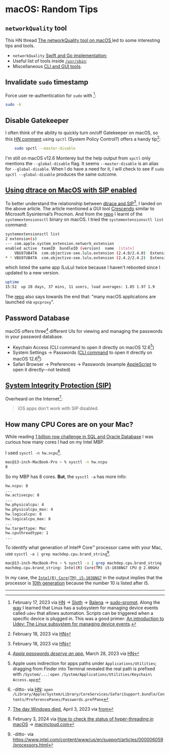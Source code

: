 # macOS: Random Tips
## `networkQuality` tool
This HN thread [The networkQuality tool on macOS ](https://news.ycombinator.com/item?id=35936999) led to some interesting tips and tools.
* `networkQuality` [Swift and Go implementation](https://news.ycombinator.com/item?id=35937295);
* Useful list of tools inside [`/usr/sbin`](https://news.ycombinator.com/item?id=35937359);
* Miscellaneous [CLI and GUI tools](https://news.ycombinator.com/item?id=35937763). 


## Invalidate `sudo` timestamp
Force user re-authentication for `sudo` with [^1]:
```bash
sudo -k
```
## Disable Gatekeeper
I often think of the ability to quickly turn on/off Gatekeeper on macOS, so this [HN comment](https://news.ycombinator.com/item?id=34845211) using `spctl` (System Policy Control?) offers a handy tip[^2]:
```bash
	sudo spctl --master-disable
```
I'm still on macOS v12.6 Monterey but the help output from `spctl` only mentions the `--global-disable` flag. 
It seems `--master-disable` is an alias for `--global-disable`. 
When I do have a need for it, I will check to see if `sudo spctl --global-disable` produces the same outcome.

## [Using dtrace on MacOS with SIP enabled](https://poweruser.blog/using-dtrace-with-sip-enabled-3826a352e64b)
To better understand the relationship between [dtrace and SIP](https://www.google.com/search?client=safari&rls=en&q=dtrace+macos&ie=UTF-8&oe=UTF-8)[^2], I landed on the above article.
The article mentioned a GUI tool [Crescendo](https://github.com/SuprHackerSteve/Crescendo) similar to Microsoft Sysinternal’s Procmon. And from the [repo](https://github.com/SuprHackerSteve/Crescendo/tree/836ca3402b24564a3ecc6096883e480de7ad62e8#testing-and-development) I learnt of the `systemextensionsctl` binary on macOS. I tried the `systemextensionsctl list` command:
```bash
systemextensionsctl list
2 extension(s)
--- com.apple.system_extension.network_extension
enabled active  teamID  bundleID (version)  name  [state]
    VBG97UB4TA  com.objective-see.lulu.extension (2.4.0/2.4.0)  Extension [terminated waiting to uninstall on reboot]
* * VBG97UB4TA  com.objective-see.lulu.extension (2.4.2/2.4.2)  Extension [activated enabled]
```
which listed the same app (LuLu) twice because I haven't rebooted since I updated to a new version.
```bash
uptime
15:52  up 28 days, 37 mins, 11 users, load averages: 1.85 1.97 1.9
```
The [repo](https://github.com/SuprHackerSteve/Crescendo/tree/836ca3402b24564a3ecc6096883e480de7ad62e8#troubleshooting) also says towards the end that: "many macOS applications are launched via `xpcproxy`".

## Password Database
macOS offers three[^3] different UIs for viewing and managing the passwords in your password database.
* Keychain Access (CLI command to open it directly on macOS 12.6[^4])
* System Settings -> Passwords ([CLI command](https://news.ycombinator.com/item?id=35331649) to open it directly on macOS 12.6[^5])
* Safari Browser -> Preferences -> Passwords (example [AppleScript](https://news.ycombinator.com/item?id=35332262) to open it directly--not tested)

## [System Integrity Protection (SIP)](https://developer.apple.com/documentation/security/disabling_and_enabling_system_integrity_protection)
Overheard on the Internet[^6]:
> iOS apps don't work with SIP disabled.

## How many CPU Cores are on your Mac?
While reading [1 billion row challenge in SQL and Oracle Database](https://geraldonit.com/2024/01/31/1-billion-row-challenge-in-sql-and-oracle-database/) I was curious how many cores I had on my Intel MBP. 

I used `sysctl -n hw.ncpu`[^7].
```bash
mac@13-inch-MacBook-Pro ~ % sysctl -n hw.ncpu
8
```
So my MBP has 8 cores. **But**, the `sysctl -a` has more info:
```bash
hw.ncpu: 8
...
hw.activecpu: 8
...
hw.physicalcpu: 4
hw.physicalcpu_max: 4
hw.logicalcpu: 8
hw.logicalcpu_max: 8
...
hw.targettype: Mac
hw.cputhreadtype: 1
...
```

To identify what generation of Intel® Core™ processor came with your Mac, use `sysctl -a | grep machdep.cpu.brand_string`[^8].
```bash
mac@13-inch-MacBook-Pro ~ % sysctl -a | grep machdep.cpu.brand_string
machdep.cpu.brand_string: Intel(R) Core(TM) i5-1038NG7 CPU @ 2.00GHz
```
In my case, the [`Intel(R) Core(TM) i5-1038NG7`](https://www.intel.com/content/www/us/en/products/sku/196594/intel-core-i51038ng7-processor-6m-cache-up-to-3-80-ghz/specifications.html) in the output implies that the processor is [10th generation](https://www.intel.com/content/www/us/en/support/articles/000032203/processors/intel-core-processors.html) because the number 10 is listed after i5.

---
[^1]: February 17, 2023 via [HN](https://news.ycombinator.com/item?id=34828012) -> [Sloth](https://github.com/sveinbjornt/Sloth/issues/22) -> [Balena](https://github.com/jorangreef/sudo-prompt/issues/53) -> [sudo-prompt](https://github.com/jorangreef/sudo-prompt/blob/c3cc31a51bc50fe21fadcbf76a88609c0c77026f/README.md#invalidating-the-timestamp). Along the [way](https://github.com/balena-io/etcher/issues/2644#issuecomment-619969067) I learned that Linux has a subsystem for managing device events called `udev` that allows automation. Scripts can be triggered when a specific device is plugged in. This was a good primer: [An introduction to Udev: The Linux subsystem for managing device events](https://opensource.com/article/18/11/udev).

[^2]: February 18, 2023 via [HN](https://news.ycombinator.com/item?id=34841742) 

[^3]: [*Apple passwords deserve an app*](https://news.ycombinator.com/item?id=35329950), March 28, 2023 via [HN](https://news.ycombinator.com/item?id=35330427)

[^4]: Apple uses indirection for apps paths under `Applications/Utilities`; dragging from Finder into Terminal revealed the real path is prefixed with `/System/...`: `open /System/Applications/Utilities/Keychain\ Access.app` 

[^5]: -ditto- via [HN](https://news.ycombinator.com/item?id=35331649): `open /Library/Apple/System/Library/CoreServices/SafariSupport.bundle/Contents/PreferencePanes/Passwords.prefPane`

[^6]: [The day Windows died](https://news.ycombinator.com/item?id=35415758), April 3, 2023 via [from](https://news.ycombinator.com/item?id=35416683)

[^7]: February 3, 2024 via [How to check the status of hyper-threading in macOS](https://discussions.apple.com/thread/250367139?sortBy=best) -> [macincloud.com](https://support.macincloud.com/support/solutions/articles/8000087401-how-can-i-check-the-number-of-cpu-cores-on-a-mac)

[^8]: -ditto- via https://www.intel.com/content/www/us/en/support/articles/000006059/processors.html 

